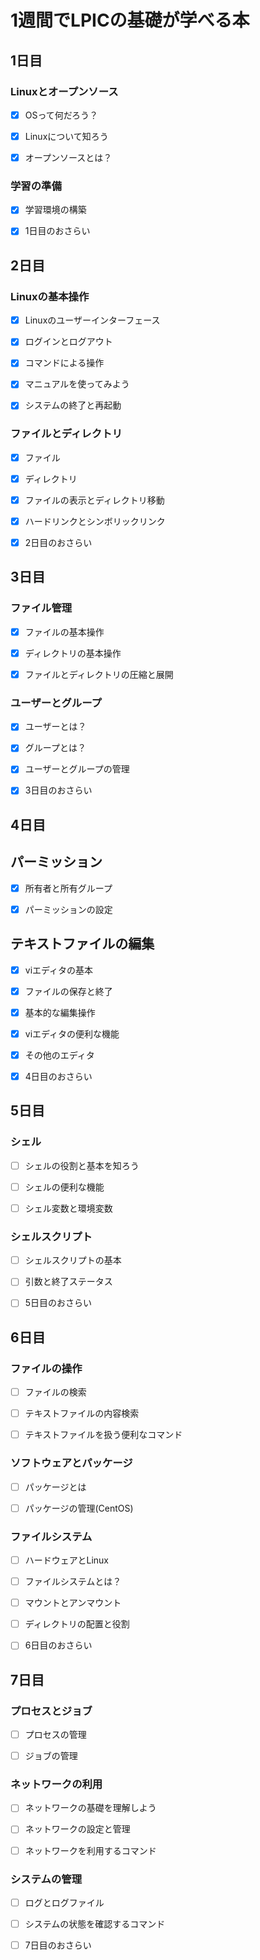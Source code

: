# 1週間でLPICの基礎が学べる本

## 1日目

### Linuxとオープンソース

- [x] OSって何だろう？

- [x] Linuxについて知ろう

- [x] オープンソースとは？

### 学習の準備

- [x] 学習環境の構築

- [x] 1日目のおさらい

## 2日目

### Linuxの基本操作

- [x] Linuxのユーザーインターフェース

- [x] ログインとログアウト

- [x] コマンドによる操作

- [x] マニュアルを使ってみよう

- [x] システムの終了と再起動

### ファイルとディレクトリ

- [x] ファイル

- [x] ディレクトリ

- [x] ファイルの表示とディレクトリ移動

- [x] ハードリンクとシンボリックリンク

- [x] 2日目のおさらい

## 3日目

### ファイル管理

- [x] ファイルの基本操作

- [x] ディレクトリの基本操作

- [x] ファイルとディレクトリの圧縮と展開

### ユーザーとグループ

- [x] ユーザーとは？

- [x] グループとは？

- [x] ユーザーとグループの管理

- [x] 3日目のおさらい

## 4日目

## パーミッション

- [x] 所有者と所有グループ

- [x] パーミッションの設定

## テキストファイルの編集

- [x] viエディタの基本

- [x] ファイルの保存と終了

- [x] 基本的な編集操作

- [x] viエディタの便利な機能

- [x] その他のエディタ

- [x] 4日目のおさらい

## 5日目

### シェル

- [ ] シェルの役割と基本を知ろう

- [ ] シェルの便利な機能

- [ ] シェル変数と環境変数

### シェルスクリプト

- [ ] シェルスクリプトの基本

- [ ] 引数と終了ステータス

- [ ] 5日目のおさらい

## 6日目

### ファイルの操作

- [ ] ファイルの検索

- [ ] テキストファイルの内容検索

- [ ] テキストファイルを扱う便利なコマンド

### ソフトウェアとパッケージ

- [ ] パッケージとは

- [ ] パッケージの管理(CentOS)

### ファイルシステム

- [ ] ハードウェアとLinux

- [ ] ファイルシステムとは？

- [ ] マウントとアンマウント

- [ ] ディレクトリの配置と役割

- [ ] 6日目のおさらい

## 7日目

### プロセスとジョブ

- [ ] プロセスの管理

- [ ] ジョブの管理

### ネットワークの利用

- [ ] ネットワークの基礎を理解しよう

- [ ] ネットワークの設定と管理

- [ ] ネットワークを利用するコマンド

### システムの管理

- [ ] ログとログファイル

- [ ] システムの状態を確認するコマンド

- [ ] 7日目のおさらい





































